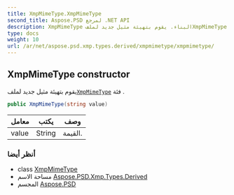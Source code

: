 ```yaml
---
title: XmpMimeType.XmpMimeType
second_title: Aspose.PSD لمرجع .NET API
description: XmpMimeType البناء. يقوم بتهيئة مثيل جديد لملفXmpMimeType فئة .
type: docs
weight: 10
url: /ar/net/aspose.psd.xmp.types.derived/xmpmimetype/xmpmimetype/
---
```

## XmpMimeType constructor

يقوم بتهيئة مثيل جديد لملف[`XmpMimeType`](../) فئة .

```csharp
public XmpMimeType(string value)
```

| معامل | يكتب | وصف |
| --- | --- | --- |
| value | String | القيمة. |

### أنظر أيضا

* class [XmpMimeType](../)
* مساحة الاسم [Aspose.PSD.Xmp.Types.Derived](../../xmpmimetype/)
* المجسم [Aspose.PSD](../../../)


